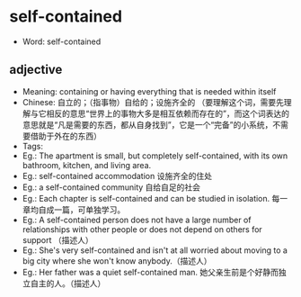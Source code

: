 # self-contained

- Word: self-contained

## adjective

- Meaning: containing or having everything that is needed within itself
- Chinese: 自立的；（指事物）自给的；设施齐全的 （要理解这个词，需要先理解与它相反的意思“世界上的事物大多是相互依赖而存在的”，而这个词表达的意思就是“凡是需要的东西，都从自身找到”，它是一个“完备”的小系统，不需要借助于外在的东西）
- Tags: 
- Eg.: The apartment is small, but completely self-contained, with its own bathroom, kitchen, and living area.
- Eg.: self-contained accommodation 设施齐全的住处
- Eg.: a self-contained community 自给自足的社会
- Eg.: Each chapter is self-contained and can be studied in isolation. 每一章均自成一篇，可单独学习。
- Eg.: A self-contained person does not have a large number of relationships with other people or does not depend on others for support （描述人）
- Eg.: She's very self-contained and isn't at all worried about moving to a big city where she won't know anybody.（描述人）
- Eg.: Her father was a quiet self-contained man. 她父亲生前是个好静而独立自主的人。（描述人）

